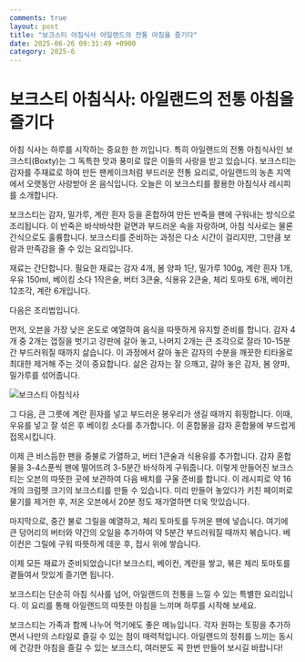 ```yaml
---
comments: true
layout: post
title: "보크스티 아침식사 아일랜드의 전통 아침을 즐기다"
date: 2025-06-26 09:31:49 +0900
category: 2025-6
---
```


# 보크스티 아침식사: 아일랜드의 전통 아침을 즐기다

아침 식사는 하루를 시작하는 중요한 한 끼입니다. 특히 아일랜드의 전통 아침식사인 보크스티(Boxty)는 그 독특한 맛과 풍미로 많은 이들의 사랑을 받고 있습니다. 보크스티는 감자를 주재료로 하여 만든 팬케이크처럼 부드러운 전통 요리로, 아일랜드의 농촌 지역에서 오랫동안 사랑받아 온 음식입니다. 오늘은 이 보크스티를 활용한 아침식사 레시피를 소개합니다.

보크스티는 감자, 밀가루, 계란 흰자 등을 혼합하여 만든 반죽을 팬에 구워내는 방식으로 조리됩니다. 이 반죽은 바삭바삭한 겉면과 부드러운 속을 자랑하며, 아침 식사로는 물론 간식으로도 훌륭합니다. 보크스티를 준비하는 과정은 다소 시간이 걸리지만, 그만큼 보람과 만족감을 줄 수 있는 요리입니다.

재료는 간단합니다. 필요한 재료는 감자 4개, 봄 양파 1단, 밀가루 100g, 계란 흰자 1개, 우유 150ml, 베이킹 소다 1작은술, 버터 3큰술, 식용유 2큰술, 체리 토마토 6개, 베이컨 12조각, 계란 6개입니다. 

다음은 조리법입니다. 

먼저, 오븐을 가장 낮은 온도로 예열하여 음식을 따뜻하게 유지할 준비를 합니다. 감자 4개 중 2개는 껍질을 벗기고 강판에 갈아 놓고, 나머지 2개는 큰 조각으로 잘라 10-15분간 부드러워질 때까지 삶습니다. 이 과정에서 갈아 놓은 감자의 수분을 깨끗한 티타올로 최대한 제거해 주는 것이 중요합니다. 삶은 감자는 잘 으깨고, 갈아 놓은 감자, 봄 양파, 밀가루를 섞어줍니다. 

![보크스티 아침식사](https://www.themealdb.com/images/media/meals/naqyel1608588563.jpg)

그 다음, 큰 그릇에 계란 흰자를 넣고 부드러운 봉우리가 생길 때까지 휘핑합니다. 이때, 우유를 넣고 잘 섞은 후 베이킹 소다를 추가합니다. 이 혼합물을 감자 혼합물에 부드럽게 접목시킵니다. 

이제 큰 비스듬한 팬을 중불로 가열하고, 버터 1큰술과 식용유를 추가합니다. 감자 혼합물을 3-4스푼씩 팬에 떨어뜨려 3-5분간 바삭하게 구워줍니다. 이렇게 만들어진 보크스티는 오븐의 따뜻한 곳에 보관하여 다음 배치를 구울 준비를 합니다. 이 레시피로 약 16개의 크럼펫 크기의 보크스티를 만들 수 있습니다. 미리 만들어 놓았다가 키친 페이퍼로 물기를 제거한 후, 저온 오븐에서 20분 정도 재가열하면 더욱 맛있습니다.

마지막으로, 중간 불로 그릴을 예열하고, 체리 토마토를 두꺼운 팬에 넣습니다. 여기에 큰 덩어리의 버터와 약간의 오일을 추가하여 약 5분간 부드러워질 때까지 볶습니다. 베이컨은 그릴에 구워 따뜻하게 데운 후, 접시 위에 쌓습니다. 

이제 모든 재료가 준비되었습니다! 보크스티, 베이컨, 계란을 쌓고, 볶은 체리 토마토를 곁들여서 맛있게 즐기면 됩니다. 

보크스티는 단순히 아침 식사를 넘어, 아일랜드의 전통을 느낄 수 있는 특별한 요리입니다. 이 요리를 통해 아일랜드의 따뜻한 아침을 느끼며 하루를 시작해 보세요. 

보크스티는 가족과 함께 나누어 먹기에도 좋은 메뉴입니다. 각자 원하는 토핑을 추가하면서 나만의 스타일로 즐길 수 있는 점이 매력적입니다. 아일랜드의 정취를 느끼는 동시에 건강한 아침을 즐길 수 있는 보크스티, 여러분도 꼭 한번 만들어 보시길 바랍니다!